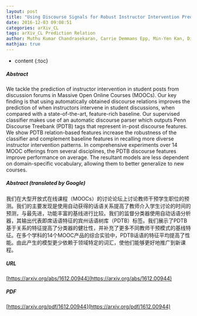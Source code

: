 ```yaml
---
layout: post
title: "Using Discourse Signals for Robust Instructor Intervention Prediction"
date: 2016-12-03 09:08:51
categories: arXiv_CL
tags: arXiv_CL Prediction Relation
author: Muthu Kumar Chandrasekaran, Carrie Demmans Epp, Min-Yen Kan, Diane Litman
mathjax: true
---
```


* content
{:toc}

##### Abstract
We tackle the prediction of instructor intervention in student posts from discussion forums in Massive Open Online Courses (MOOCs). Our key finding is that using automatically obtained discourse relations improves the prediction of when instructors intervene in student discussions, when compared with a state-of-the-art, feature-rich baseline. Our supervised classifier makes use of an automatic discourse parser which outputs Penn Discourse Treebank (PDTB) tags that represent in-post discourse features. We show PDTB relation-based features increase the robustness of the classifier and complement baseline features in recalling more diverse instructor intervention patterns. In comprehensive experiments over 14 MOOC offerings from several disciplines, the PDTB discourse features improve performance on average. The resultant models are less dependent on domain-specific vocabulary, allowing them to better generalize to new courses.

##### Abstract (translated by Google)
我们在大型开放式在线课程（MOOCs）的讨论论坛上讨论教师干预学生职位的预测。我们的主要发现是使用自动获得的话语关系提高了教师介入学生讨论的时间的预测，与最先进，功能丰富的基线进行比较。我们的监督分类器使用自动话语分析器，其输出代表即席话语特征的宾州话语树库（PDTB）标签。我们展示了PDTB基于关系的特征提高了分类器的健壮性，并补充了更多不同教师干预模式的基线特征。在多个学科的14个MOOC产品的综合实验中，PDTB话语的特征平均提高了性能。由此产生的模型更少依赖于领域特定的词汇，使他们能够更好地推广到新课程。

##### URL
[https://arxiv.org/abs/1612.00944](https://arxiv.org/abs/1612.00944)

##### PDF
[https://arxiv.org/pdf/1612.00944](https://arxiv.org/pdf/1612.00944)

